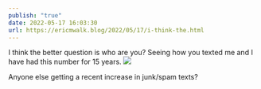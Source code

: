 ```yaml
---
publish: "true"
date: 2022-05-17 16:03:30
url: https://ericmwalk.blog/2022/05/17/i-think-the.html
---
```


I think the better question is who are you? Seeing how you texted me and I have had this number for 15 years.
![](https://ericmwalk.blog/uploads/2022/4424b530b4.jpg)

Anyone else getting a recent increase in junk/spam texts?